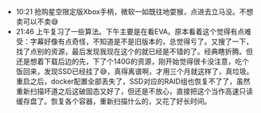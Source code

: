- 10:21 抢购星空限定版Xbox手柄，微软一如既往地耍猴，点进去立马没。不想卖可以不卖😅
- 21:46 上午复习了一些算法。下午主要是在看EVA。原本看着这个觉得有点难受：字幕好像有点奇怪，不知道是不是旧版本的，总觉得亏了。又搜了一下，找了点别的资源，最后发现我现在这个的就已经是不错的了。经典瞎折腾。但还是想着下载后边的先，下了个140G的资源，刚开始觉得很卡没注意，吃个饭回来，发现SSD已经挂了😅，真得离谱啊，才用三个月就这样了，真垃圾。重启之后，docker配置全部丢失了，SSD对应的RAID组也恢复不了了，虽然重新扫描坏道之后这破固态又好了，但还是不放心，直接把这个当作高速只读缓存盘了。恢复各个容器，重新扫描什么的，又花了好长时间。